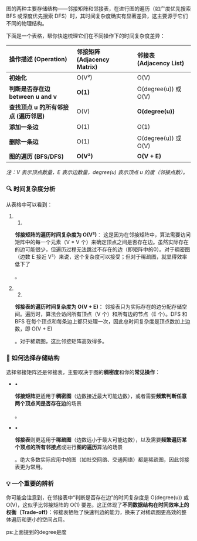 图的两种主要存储结构——邻接矩阵和邻接表，在进行图的遍历（如广度优先搜索 BFS 或深度优先搜索 DFS）时，其时间复杂度确实有显著差异，这主要源于它们不同的物理结构。

下面是一个表格，帮你快速梳理它们在不同操作下的时间复杂度差异：

| 操作描述 (Operation)                   | 邻接矩阵 (Adjacency Matrix) | 邻接表 (Adjacency List) |
| :------------------------------------- | :-------------------------- | :---------------------- |
| **初始化**                             | O(V²)                       | O(V)                    |
| **判断是否存在边 between u and v**     | **O(1)**                    | O(degree(u)) 或 O(V)    |
| **查找顶点 u 的所有邻接点 (遍历邻居)** | O(V)                        | **O(degree(u))**        |
| **添加一条边**                         | O(1)                        | O(1)                    |
| **删除一条边**                         | O(1)                        | O(degree(u)) 或 O(V)    |
| **图的遍历 (BFS/DFS)**                 | **O(V²)**                   | **O(V + E)**            |

*注：V 表示顶点数量，E 表示边数量，degree(u) 表示顶点 u 的度（邻接点数）。*

### 🔍 时间复杂度分析

从表格中可以看到：

1. 1.

   **邻接矩阵的遍历时间复杂度为 O(V²)**：
   这是因为在邻接矩阵中，算法需要访问矩阵中的每一个元素（V * V 个）来确定顶点之间是否存在边。虽然实际存在的边可能很少，但遍历过程无法跳过不存在的边（即矩阵中的0）。对于稠密图（边数 E 接近 V²）来说，这个复杂度可以接受；但对于稀疏图，就显得效率低下了

   。

   

2. 2.

   **邻接表的遍历时间复杂度为 O(V + E)**：
   邻接表只为实际存在的边分配存储空间。遍历时，算法会访问所有顶点（V 个）和所有边的节点（E 个）。DFS 和 BFS 在每个顶点和每条边上都只处理一次，因此总时间复杂度是顶点数加上边数，即 O(V + E)

   。对于稀疏图，这比邻接矩阵高效得多。

   

### 🧭 如何选择存储结构

选择邻接矩阵还是邻接表，主要取决于图的**稠密度**和你的**常见操作**：

- •

  **邻接矩阵**更适用于**稠密图**（边数接近最大可能边数），或者需要**频繁判断任意两个顶点间是否存在边**的场景

  。

- •

  **邻接表**则更适用于**稀疏图**（边数远小于最大可能边数），以及需要**频繁遍历某个顶点的所有邻接点**或进行**图的遍历**算法的场景

  。绝大多数实际应用中的图（如社交网络、交通网络）都是稀疏图，因此邻接表更为常用。

### 💡 一个重要的辨析

你可能会注意到，在邻接表中“判断是否存在边”的时间复杂度是 O(degree(u)) 或 O(V)，这似乎比邻接矩阵的 O(1) 要差。这正体现了**不同数据结构在时间效率上的权衡（Trade-off）**：邻接表牺牲了快速判边的能力，换来了对稀疏图更高效的整体遍历和更小的空间占用。

ps:上面提到的degree是度